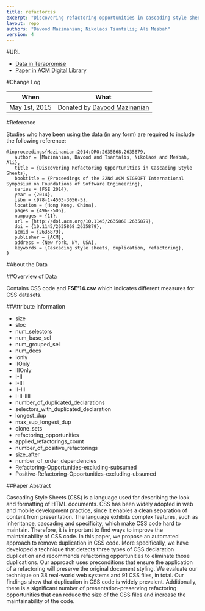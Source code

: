 ```yaml
---
title: refactorcss
excerpt: "Discovering refactoring opportunities in cascading style sheets"
layout: repo
authors: "Davood Mazinanian; Nikolaos Tsantalis; Ali Mesbah"
version: 4
---
```


#URL

* [Data in Terapromise](https://terapromise.csc.ncsu.edu:8443/!/#repo/view/head/code-analysis/refactorcss)
* [Paper in ACM Digital Library](http://dl.acm.org/citation.cfm?id=2635879)

#Change Log

When | What
---- | ----
May 1st, 2015 | Donated by [Davood Mazinanian](/repo/people/data-donors/promise4.html)

#Reference

Studies who have been using the data (in any form) are required to include the following reference:

```
@inproceedings{Mazinanian:2014:DRO:2635868.2635879,
   author = {Mazinanian, Davood and Tsantalis, Nikolaos and Mesbah, Ali},
   title = {Discovering Refactoring Opportunities in Cascading Style Sheets},
   booktitle = {Proceedings of the 22Nd ACM SIGSOFT International Symposium on Foundations of Software Engineering},
   series = {FSE 2014},
   year = {2014},
   isbn = {978-1-4503-3056-5},
   location = {Hong Kong, China},
   pages = {496--506},
   numpages = {11},
   url = {http://doi.acm.org/10.1145/2635868.2635879},
   doi = {10.1145/2635868.2635879},
   acmid = {2635879},
   publisher = {ACM},
   address = {New York, NY, USA},
   keywords = {Cascading style sheets, duplication, refactoring},
} 
```

#About the Data

##Overview of Data

Contains CSS code and **FSE'14.csv** which indicates different measures for CSS datasets.

##Attribute Information

 * size
 * sloc
 * num_selectors
 * num_base_sel
 * num_grouped_sel
 * num_decs
 * Ionly
 * IIOnly
 * IIIOnly
 * I-II
 * I-III
 * II-III
 * I-II-IIII
 * number_of_duplicated_declarations
 * selectors_with_duplicated_declaration
 * longest_dup
 * max_sup_longest_dup
 * clone_sets
 * refactoring_opportunities
 * applied_refactorings_count
 * number_of_positive_refactorings
 * size_after
 * number_of_order_dependencies
 * Refactoring-Opportunities-excluding-subsumed
 * Positive-Refactoring-Opportunities-excluding-ubsumed

##Paper Abstract

Cascading Style Sheets (CSS) is a language used for describing the look and formatting of HTML documents. CSS has been widely adopted in web and mobile development practice, since it enables a clean separation of content from presentation. The language exhibits complex features, such as inheritance, cascading and specificity, which make CSS code hard to maintain. Therefore, it is important to find ways to improve the maintainability of CSS code. In this paper, we propose an automated approach to remove duplication in CSS code. More specifically, we have developed a technique that detects three types of CSS declaration duplication and recommends refactoring opportunities to eliminate those duplications. Our approach uses preconditions that ensure the application of a refactoring will preserve the original document styling. We evaluate our technique on 38 real-world web systems and 91 CSS files, in total. Our findings show that duplication in CSS code is widely prevalent. Additionally, there is a significant number of presentation-preserving refactoring opportunities that can reduce the size of the CSS files and increase the maintainability of the code.
